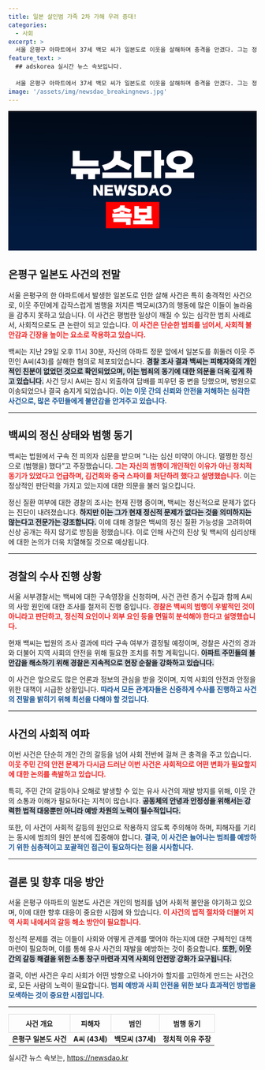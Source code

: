 ```yaml
---
title: 일본 살인범 가족 2차 가해 우려 증대!
categories:
  - 사회
excerpt: >
  서울 은평구 아파트에서 37세 백모 씨가 일본도로 이웃을 살해하며 충격을 안겼다. 그는 정신이 멀쩡하다며 범행 이유를 설명했지만, 경찰은 그의 심신 상태 확인에 어려움을 겪고 있다. 이 사건의 진짜 배경은 과연 무엇일까?
feature_text: >
  ## adskorea 실시간 뉴스 속보입니다.

  서울 은평구 아파트에서 37세 백모 씨가 일본도로 이웃을 살해하며 충격을 안겼다. 그는 정신이 멀쩡하다며 범행 이유를 설명했지만, 경찰은 그의 심신 상태 확인에 어려움을 겪고 있다. 이 사건의 진짜 배경은 과연 무엇일까?
image: '/assets/img/newsdao_breakingnews.jpg'
---
```


<p><img src="/assets/img/newsdao_breakingnews.jpg" alt="adskorea 속보" /></p>

<h2 data-ke-size="size26">은평구 일본도 사건의 전말</h2>

<p data-ke-size="size16">서울 은평구의 한 아파트에서 발생한 일본도로 인한 살해 사건은 특히 충격적인 사건으로, 이웃 주민에게 갑작스럽게 범행을 저지른 백모씨(37)의 행동에 많은 이들이 놀라움을 감추지 못하고 있습니다. 이 사건은 평범한 일상이 깨질 수 있는 심각한 범죄 사례로서, 사회적으로도 큰 논란이 되고 있습니다. <b><span style="color: #ee2323;">이 사건은 단순한 범죄를 넘어서, 사회적 불안감과 긴장을 높이는 요소로 작용하고 있습니다.</span></b></p>

<p data-ke-size="size16">백씨는 지난 29일 오후 11시 30분, 자신의 아파트 정문 앞에서 일본도를 휘둘러 이웃 주민인 A씨(43)를 살해한 혐의로 체포되었습니다. <b><span style="background-color: #21538527;">경찰 조사 결과 백씨는 피해자와의 개인적인 친분이 없었던 것으로 확인되었으며, 이는 범죄의 동기에 대한 의문을 더욱 깊게 하고 있습니다.</span></b> 사건 당시 A씨는 잠시 외출하여 담배를 피우던 중 변을 당했으며, 병원으로 이송되었으나 결국 숨지게 되었습니다. <b><span style="color: #1a5490;">이는 이웃 간의 신뢰와 안전을 저해하는 심각한 사건으로, 많은 주민들에게 불안감을 안겨주고 있습니다.</span></b></p>

<hr />

<h2 data-ke-size="size26">백씨의 정신 상태와 범행 동기</h2>

<p data-ke-size="size16">백씨는 법원에서 구속 전 피의자 심문을 받으며 “나는 심신 미약이 아니다. 멀쩡한 정신으로 (범행을) 했다”고 주장했습니다. <b><span style="color: #ee2323;">그는 자신의 범행이 개인적인 이유가 아닌 정치적 동기가 있었다고 언급하며, 김건희와 중국 스파이를 처단하려 했다고 설명했습니다.</span></b> 이는 정상적인 판단력을 가지고 있는지에 대한 의문을 불러 일으킵니다.</p>

<p data-ke-size="size16">정신 질환 여부에 대한 경찰의 조사는 현재 진행 중이며, 백씨는 정신적으로 문제가 없다는 진단이 내려졌습니다. <b><span style="background-color: #21538527;">하지만 이는 그가 현재 정신적 문제가 없다는 것을 의미하지는 않는다고 전문가는 강조합니다.</span></b> 이에 대해 경찰은 백씨의 정신 질환 가능성을 고려하여 신상 공개는 하지 않기로 방침을 정했습니다. 이로 인해 사건의 진상 및 백씨의 심리상태에 대한 논의가 더욱 치열해질 것으로 예상됩니다.</p>

<hr />

<h2 data-ke-size="size26">경찰의 수사 진행 상황</h2>

<p data-ke-size="size16">서울 서부경찰서는 백씨에 대한 구속영장을 신청하며, 사건 관련 증거 수집과 함께 A씨의 사망 원인에 대한 조사를 철저히 진행 중입니다. <b><span style="color: #ee2323;">경찰은 백씨의 범행이 우발적인 것이 아니라고 판단하고, 정신적 요인이나 외부 요인 등을 면밀히 분석해야 한다고 설명했습니다.</span></b></p>

<p data-ke-size="size16">현재 백씨는 법원의 조사 결과에 따라 구속 여부가 결정될 예정이며, 경찰은 사건의 경과와 더불어 지역 사회의 안전을 위해 필요한 조치를 취할 계획입니다. <b><span style="background-color: #21538527;">아파트 주민들의 불안감을 해소하기 위해 경찰은 지속적으로 현장 순찰을 강화하고 있습니다.</span></b> </p>

<p data-ke-size="size16">이 사건은 앞으로도 많은 언론과 정보의 관심을 받을 것이며, 지역 사회의 안전과 안정을 위한 대책이 시급한 상황입니다. <b><span style="color: #1a5490;">따라서 모든 관계자들은 신중하게 수사를 진행하고 사건의 전말을 밝히기 위해 최선을 다해야 할 것입니다.</span></b></p>

<hr />

<h2 data-ke-size="size26">사건의 사회적 여파</h2>

<p data-ke-size="size16">이번 사건은 단순히 개인 간의 갈등을 넘어 사회 전반에 걸쳐 큰 충격을 주고 있습니다. <b><span style="color: #ee2323;">이웃 주민 간의 안전 문제가 다시금 드러난 이번 사건은 사회적으로 어떤 변화가 필요할지에 대한 논의를 촉발하고 있습니다.</span></b></p>

<p data-ke-size="size16">특히, 주민 간의 갈등이나 오해로 발생할 수 있는 유사 사건의 재발 방지를 위해, 이웃 간의 소통과 이해가 필요하다는 지적이 많습니다. <b><span style="background-color: #21538527;">공동체의 안녕과 안정성을 위해서는 강력한 법적 대응뿐만 아니라 예방 차원의 노력이 필수적입니다.</span></b></p>

<p data-ke-size="size16">또한, 이 사건이 사회적 갈등의 원인으로 작용하지 않도록 주의해야 하며, 피해자를 기리는 동시에 범죄의 원인 분석에 집중해야 합니다. <b><span style="color: #1a5490;">결국, 이 사건은 늘어나는 범죄를 예방하기 위한 심층적이고 포괄적인 접근이 필요하다는 점을 시사합니다.</span></b></p>

<hr />

<h2 data-ke-size="size26">결론 및 향후 대응 방안</h2>

<p data-ke-size="size16">서울 은평구 아파트의 일본도 사건은 개인의 범죄를 넘어 사회적 불안을 야기하고 있으며, 이에 대한 향후 대응이 중요한 시점에 와 있습니다. <b><span style="color: #ee2323;">이 사건의 법적 절차와 더불어 지역 사회 내에서의 갈등 해소 방안이 필요합니다.</span></b></p>

<p data-ke-size="size16">정신적 문제를 겪는 이들이 사회와 어떻게 관계를 맺어야 하는지에 대한 구체적인 대책 마련이 필요하며, 이를 통해 유사 사건의 재발을 예방하는 것이 중요합니다. <b><span style="background-color: #21538527;">또한, 이웃 간의 갈등 해결을 위한 소통 창구 마련과 지역 사회의 안전망 강화가 요구됩니다.</span></b></p>

<p data-ke-size="size16">결국, 이번 사건은 우리 사회가 어떤 방향으로 나아가야 할지를 고민하게 만드는 사건으로, 모든 사람의 노력이 필요합니다. <b><span style="color: #1a5490;">범죄 예방과 사회 안전을 위한 보다 효과적인 방법을 모색하는 것이 중요한 시점입니다.</span></b></p>

<hr />

<table style="width: 100%; border-collapse: collapse;">
  <thead>
    <tr>
      <th style="border: 1px solid #ddd; padding: 8px;">사건 개요</th>
      <th style="border: 1px solid #ddd; padding: 8px;">피해자</th>
      <th style="border: 1px solid #ddd; padding: 8px;">범인</th>
      <th style="border: 1px solid #ddd; padding: 8px;">범행 동기</th>
    </tr>
  </thead>
  <tbody>
    <tr>
      <td style="text-align: center; height: 17px;"><b>은평구 일본도 사건</b></td>
      <td style="text-align: center; height: 17px;"><b>A씨 (43세)</b></td>
      <td style="text-align: center; height: 17px;"><b>백모씨 (37세)</b></td>
      <td style="text-align: center; height: 17px;"><b>정치적 이유 주장</b></td>
    </tr>
  </tbody>
</table>
실시간 뉴스 속보는, <a href="https://newsdao.kr" rel="dofollow">https://newsdao.kr</a>


